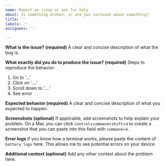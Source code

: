 ```yaml
---
name: Report an issue or ask for help
about: Is something broken, or are you confused about something?
title: ''
labels: ''
assignees: ''

---
```


**What is the issue? (required)**
A clear and concise description of what the bug is.

**What exactly did you do to produce the issue? (required)**
Steps to reproduce the behavior:
1. Go to '...'
2. Click on '....'
3. Scroll down to '....'
4. See error

**Expected behavior (required)**
A clear and concise description of what you expected to happen.

**Screenshots (optional)**
If applicable, add screenshots to help explain your problem. On a Mac you can click `control`+`command`+`shift`+`4` to create a screenshot that you can paste into this field with `command`+`4`.

**Error logs**
If you know how a terminal works, please paste the content of `battery logs` here. This allows me to see potential errors on your device.

**Additional context (optional)**
Add any other context about the problem here.
